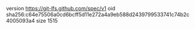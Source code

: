 version https://git-lfs.github.com/spec/v1
oid sha256:c64e75506a0cd6bcff5d11e272a4a9eb588d2439799533741c74b2c4005093a4
size 1515
